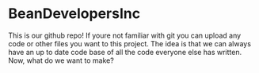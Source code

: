 # BeanDevelopersInc
This is our github repo! If youre not familiar with git you can upload any code or other files you want to this project.
The idea is that we can always have an up to date code base of all the code everyone else has written.
Now, what do we want to make?


